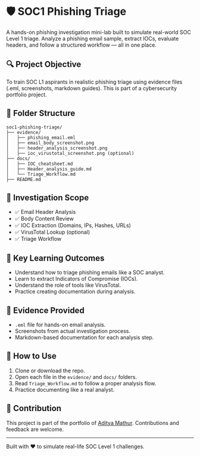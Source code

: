 
# 🛡️ SOC1 Phishing Triage

A hands-on phishing investigation mini-lab built to simulate real-world SOC Level 1 triage. Analyze a phishing email sample, extract IOCs, evaluate headers, and follow a structured workflow — all in one place.

## 🔍 Project Objective

To train SOC L1 aspirants in realistic phishing triage using evidence files (.eml, screenshots, markdown guides). This is part of a cybersecurity portfolio project.

## 📁 Folder Structure

```
soc1-phishing-triage/
├── evidence/
│   ├── phishing_email.eml
│   ├── email_body_screenshot.png
│   ├── header_analysis_screenshot.png
│   ├── ioc_virustotal_screenshot.png (optional)
├── docs/
│   ├── IOC_cheatsheet.md
│   ├── Header_analysis_guide.md
│   └── Triage_Workflow.md
├── README.md
```

## 🧪 Investigation Scope

- ✅ Email Header Analysis
- ✅ Body Content Review
- ✅ IOC Extraction (Domains, IPs, Hashes, URLs)
- ✅ VirusTotal Lookup (optional)
- ✅ Triage Workflow

## 📌 Key Learning Outcomes

- Understand how to triage phishing emails like a SOC analyst.
- Learn to extract Indicators of Compromise (IOCs).
- Understand the role of tools like VirusTotal.
- Practice creating documentation during analysis.

## 📎 Evidence Provided

- `.eml` file for hands-on email analysis.
- Screenshots from actual investigation process.
- Markdown-based documentation for each analysis step.

## 🚧 How to Use

1. Clone or download the repo.
2. Open each file in the `evidence/` and `docs/` folders.
3. Read `Triage_Workflow.md` to follow a proper analysis flow.
4. Practice documenting like a real analyst.

## 🤝 Contribution

This project is part of the portfolio of [Aditya Mathur](https://www.linkedin.com/in/aditya-m-7crb3b77b3). Contributions and feedback are welcome.

---

Built with ❤️ to simulate real-life SOC Level 1 challenges.
